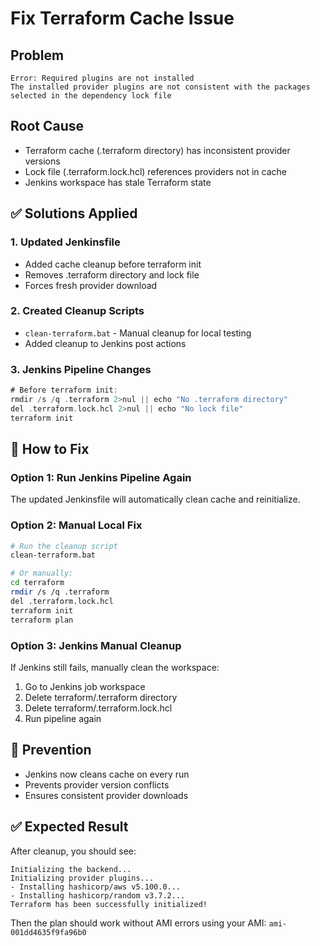 # Fix Terraform Cache Issue

## Problem
```
Error: Required plugins are not installed
The installed provider plugins are not consistent with the packages selected in the dependency lock file
```

## Root Cause
- Terraform cache (.terraform directory) has inconsistent provider versions
- Lock file (.terraform.lock.hcl) references providers not in cache
- Jenkins workspace has stale Terraform state

## ✅ Solutions Applied

### 1. Updated Jenkinsfile
- Added cache cleanup before terraform init
- Removes .terraform directory and lock file
- Forces fresh provider download

### 2. Created Cleanup Scripts
- `clean-terraform.bat` - Manual cleanup for local testing
- Added cleanup to Jenkins post actions

### 3. Jenkins Pipeline Changes
```groovy
# Before terraform init:
rmdir /s /q .terraform 2>nul || echo "No .terraform directory"
del .terraform.lock.hcl 2>nul || echo "No lock file"
terraform init
```

## 🚀 How to Fix

### Option 1: Run Jenkins Pipeline Again
The updated Jenkinsfile will automatically clean cache and reinitialize.

### Option 2: Manual Local Fix
```bash
# Run the cleanup script
clean-terraform.bat

# Or manually:
cd terraform
rmdir /s /q .terraform
del .terraform.lock.hcl
terraform init
terraform plan
```

### Option 3: Jenkins Manual Cleanup
If Jenkins still fails, manually clean the workspace:
1. Go to Jenkins job workspace
2. Delete terraform/.terraform directory
3. Delete terraform/.terraform.lock.hcl
4. Run pipeline again

## 🔧 Prevention
- Jenkins now cleans cache on every run
- Prevents provider version conflicts
- Ensures consistent provider downloads

## ✅ Expected Result
After cleanup, you should see:
```
Initializing the backend...
Initializing provider plugins...
- Installing hashicorp/aws v5.100.0...
- Installing hashicorp/random v3.7.2...
Terraform has been successfully initialized!
```

Then the plan should work without AMI errors using your AMI: `ami-001dd4635f9fa96b0`